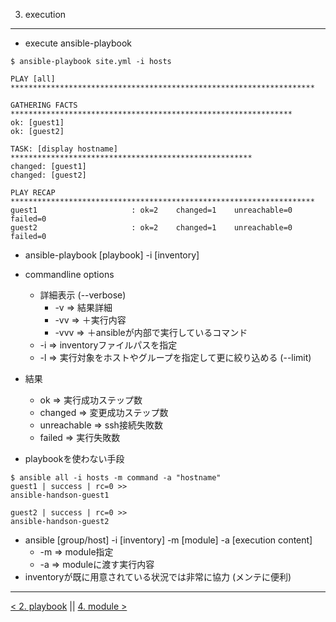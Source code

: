 3. execution
---
- execute ansible-playbook

```
$ ansible-playbook site.yml -i hosts

PLAY [all] ********************************************************************

GATHERING FACTS ***************************************************************
ok: [guest1]
ok: [guest2]

TASK: [display hostname] ******************************************************
changed: [guest1]
changed: [guest2]

PLAY RECAP ********************************************************************
guest1                     : ok=2    changed=1    unreachable=0    failed=0
guest2                     : ok=2    changed=1    unreachable=0    failed=0
```

- ansible-playbook [playbook] -i [inventory]
- commandline options
  - 詳細表示 (--verbose)
    - -v => 結果詳細
    - -vv => ＋実行内容
    - -vvv => ＋ansibleが内部で実行しているコマンド
  - -i => inventoryファイルパスを指定
  - -l => 実行対象をホストやグループを指定して更に絞り込める (--limit)
- 結果
  - ok => 実行成功ステップ数
  - changed => 変更成功ステップ数
  - unreachable => ssh接続失敗数
  - failed => 実行失敗数


- playbookを使わない手段

```
$ ansible all -i hosts -m command -a "hostname"
guest1 | success | rc=0 >>
ansible-handson-guest1

guest2 | success | rc=0 >>
ansible-handson-guest2
```

- ansible [group/host] -i [inventory] -m [module] -a [execution content]
    - -m => module指定
    - -a => moduleに渡す実行内容
- inventoryが既に用意されている状況では非常に協力 (メンテに便利)

---
[< 2. playbook](2_playbook.md) || [4. module >](4_module.md)
